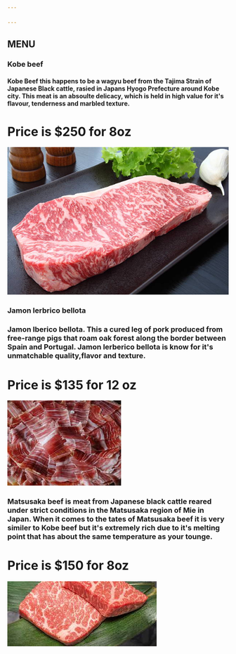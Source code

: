 ```yaml
---

---
```


## MENU 



### Kobe beef 

#### Kobe Beef this happens to be a wagyu beef from the Tajima Strain of Japanese Black cattle, rasied in Japans Hyogo Prefecture around Kobe city. This meat is an absoulte delicacy, which is held in high value for it's flavour, tenderness and marbled texture. 

# Price is $250 for 8oz 
![Kobe beef](assets/images/kobebeef.jpeg)

### Jamon lerbrico bellota 

### Jamon lberico bellota. This a cured leg of pork produced from free-range pigs that roam oak forest along the border between Spain and Portugal. Jamon lerberico bellota is know for it's unmatchable quality,flavor and texture. 

# Price is $135 for 12 oz 
![Jamonbellota](assets/images/JamondeBellota.jpeg)


### Matsusaka beef is meat from Japanese black cattle reared under strict conditions in the Matsusaka region of Mie in Japan. When it comes to the tates of Matsusaka beef it is very similer to Kobe beef but it's extremely rich due to it's melting point that has about the same temperature as your tounge. 

# Price is $150 for 8oz 
![Matsusaka](assets/images/Matsusakabeef.jpeg)